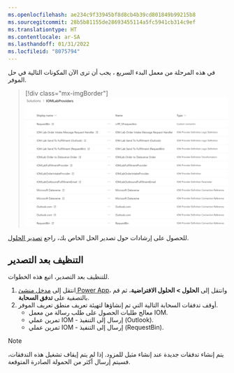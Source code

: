```yaml
---
ms.openlocfilehash: ae234c9f33945bf8d8cb4b39cd801849b99215b8
ms.sourcegitcommit: 28b5b81155de28693455114a5fc5941cb314c9ef
ms.translationtype: HT
ms.contentlocale: ar-SA
ms.lasthandoff: 01/31/2022
ms.locfileid: "8075794"
---
```

في هذه المرحلة من معمل البدء السريع ، يجب أن ترى الآن المكونات التالية في حل الموفر.

> [!div class="mx-imgBorder"]
> [![موفر مكونات الحل](../media/export-components-ss.png)](../media/export-components-ss.png#lightbox)

للحصول على إرشادات حول تصدير الحل الخاص بك، راجع [تصدير الحلول](/powerapps/maker/data-platform/export-solutions).

## <a name="clean-up-after-export"></a>التنظيف بعد التصدير

للتنظيف بعد التصدير، اتبع هذه الخطوات.

1. انتقل إلى [مدخل منشئ Power App](https://make.powerapps.com)، وانتقل إلى **الحلول \> الحلول الافتراضية**، ثم قم بالتصفية على **تدفق السحابة**.
1. أوقف تدفقات السحابة التالية التي تم إنشاؤها لتهيئة تعريف منطق تعريف الموفر. 
    - معالج طلبات الحصول على طلب رسالة من معمل IOM.
    - تمرين عملي IOM - إرسال إلى التنفيذ (Outlook).
    - تمرين عملي IOM - إرسال إلى التنفيذ (RequestBin).

> [!NOTE]
> يتم إنشاء تدفقات جديدة عند إنشاء مثيل للمزود. إذا لم يتم إيقاف تشغيل هذه التدفقات، فسيتم إرسال أكثر من الحمولة الصادرة المتوقعة.
